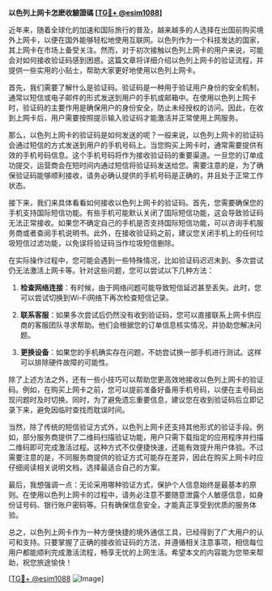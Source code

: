 **以色列上网卡怎麽收驗證碼 [[TG💪+ @esim1088](https://t.me/s/esim1088)]**

近年来，随着全球化的加速和国际旅行的普及，越来越多的人选择在出国前购买境外上网卡，以便在国外能够轻松地使用互联网。以色列作为一个科技发达的国家，其上网卡在市场上备受关注。然而，对于初次接触以色列上网卡的用户来说，可能会对如何接收验证码感到困惑。这篇文章将详细介绍以色列上网卡的验证流程，并提供一些实用的小贴士，帮助大家更好地使用以色列上网卡。

首先，我们需要了解什么是验证码。验证码是一种用于验证用户身份的安全机制，通常以短信或电子邮件的形式发送到用户的手机或邮箱中。在使用以色列上网卡时，验证码的主要作用是确保用户的身份安全，防止未经授权的访问。因此，在收到上网卡后，用户需要按照提示输入验证码才能激活并正常使用上网服务。

那么，以色列上网卡的验证码是如何发送的呢？一般来说，以色列上网卡的验证码会通过短信的方式发送到用户的手机号码上。当您购买上网卡时，通常需要提供有效的手机号码信息。这个手机号码将作为接收验证码的重要渠道。一旦您的订单成功提交，运营商会在短时间内通过短信将验证码发送给您。需要注意的是，为了确保验证码能够顺利接收，请务必确认提供的手机号码是正确的，并且处于正常工作状态。

接下来，我们来具体看看如何接收以色列上网卡的验证码。首先，您需要确保您的手机支持国际短信功能。有些手机可能默认关闭了国际短信功能，这会导致验证码无法正常接收。如果您不确定自己的手机是否支持国际短信功能，可以咨询手机服务商或者查阅手机说明书。此外，在接收验证码之前，建议您关闭手机上的任何垃圾短信过滤功能，以免误将验证码当作垃圾短信删除。

在实际操作过程中，您可能会遇到一些特殊情况，比如验证码迟迟未到、多次尝试仍无法激活上网卡等。针对这些问题，您可以尝试以下几种方法：

1. **检查网络连接**：有时候，由于网络问题可能导致短信延迟甚至丢失。此时，您可以尝试切换到Wi-Fi网络下再次检查短信记录。
   
2. **联系客服**：如果多次尝试后仍然没有收到验证码，您可以直接联系上网卡供应商的客服团队寻求帮助。他们会根据您的订单信息核实情况，并协助您解决问题。

3. **更换设备**：如果您的手机确实存在问题，不妨尝试换一部手机进行测试。这样可以排除硬件故障的可能性。

除了上述方法之外，还有一些小技巧可以帮助您更高效地接收以色列上网卡的验证码。例如，在购买上网卡之前，您可以提前准备好备用手机号码，以便在主号码出现问题时及时切换。同时，为了避免遗忘重要信息，建议您在收到验证码后立即记录下来，避免因临时查找而耽误时间。

当然，除了传统的短信验证方式外，以色列上网卡还支持其他形式的验证手段。例如，部分服务商提供了二维码扫描验证功能，用户只需下载指定的应用程序并扫描二维码即可完成激活过程。这种方式不仅便捷快速，还能有效提升用户体验。不过需要注意的是，不同服务商提供的验证方式可能存在差异，因此在购买上网卡时应仔细阅读相关说明文档，选择最适合自己的方案。

最后，我想强调一点：无论采用哪种验证方式，保护个人信息始终是最基本的原则。在使用以色列上网卡的过程中，请务必注意不要随意泄露个人敏感信息，如身份证号码、银行账户密码等。只有确保信息安全，才能真正享受到优质的服务体验。

总之，以色列上网卡作为一种方便快捷的境外通信工具，已经得到了广大用户的认可和支持。只要掌握了正确的接收验证码的方法，并遵循相关注意事项，相信每位用户都能顺利完成激活流程，畅享无忧的上网生活。希望本文的内容能为您带来帮助，祝您旅途愉快！

[[TG💪+ @esim1088](https://t.me/s/esim1088) ![Image](https://i.postimg.cc/4NQfJmqS/Snipaste-2025-05-13-00-14-12.png)]